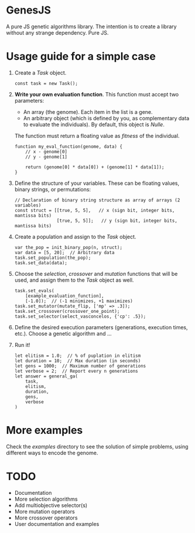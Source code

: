 # GenesJS

A pure JS genetic algorithms library. The intention is to create a library
without any strange dependency. Pure JS.

# Usage guide for a simple case

1. Create a *Task* object.

    ```
    const task = new Task();
    ```

2. **Write your own evaluation function**. This function must accept two
   parameters:
   * An array (the genome). Each item in the list is a gene.
   * An arbitrary object (which is defined by you, as complementary data to
     evaluate the individuals). By default, this object is *Nulle*.

   The function must return a floating value as *fitness* of the individual.

   ```
   function my_eval_function(genome, data) {
       // x - genome[0]
       // y - genome[1]

       return (genome[0] * data[0]) + (genome[1] * data[1]);
   }
   ```

3. Define the structure of your variables. These can be floating values, binary
   strings, or permutations:
   ```
   // Declaration of binary string structure as array of arrays (2 variables)
   const struct = [[true, 5, 5],   // x (sign bit, integer bits, mantissa bits)
                   [true, 5, 5]];   // y (sign bit, integer bits, mantissa bits)
   ```

4. Create a population and assign to the *Task* object.

   ```
   var the_pop = init_binary_pop(n, struct);
   var data = [5, 20];  // Arbitrary data
   task.set_population(the_pop);
   task.set_data(data);
   ```

5. Choose the *selection*, *crossover* and *mutation* functions that will be
   used, and assign them to the *Task* object as well.

   ```
   task.set_evals(
       [example_evaluation_function],
       [-1.0]);  // (-1 minimizes, +1 maximizes)
   task.set_mutator(mutate_flip, ['mp' => .3]);
   task.set_crossover(crossover_one_point);
   task.set_selector(select_vasconcelos, {'cp': .5});
   ```

6. Define the desired execution parameters (generations, execution times, etc.).
   Choose a genetic algorithm and ...

7. Run it!

   ```
   let elitism = 1.0;  // % of puplation in elitism
   let duration = 10;  // Max duration (in seconds)
   let gens = 1000;  // Maximum number of generations
   let verbose = 2;  // Report every n generations
   let answer = general_ga(
       task,
       elitism,
       duration,
       gens,
       verbose
   )
   ```

# More examples

Check the *examples* directory to see the solution of simple problems, using
different ways to encode the genome.

# TODO

- Documentation
- More selection algorithms
- Add multiobjective selector(s)
- More mutation operators
- More crossover operators
- User documentation and examples
